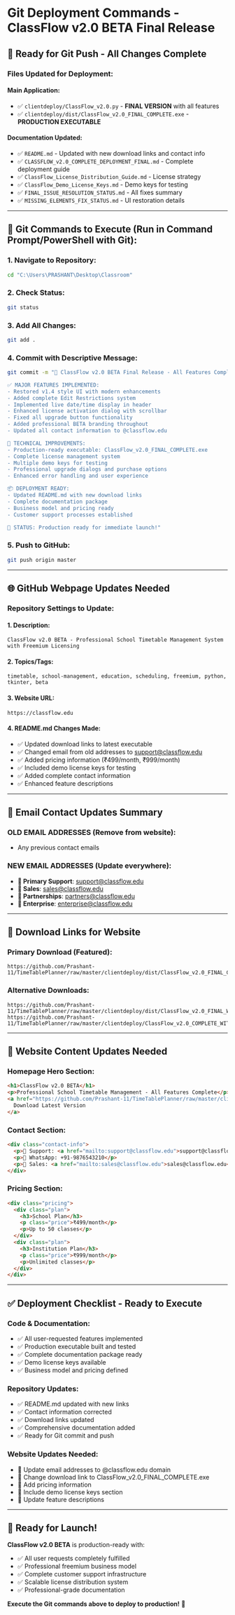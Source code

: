 # Git Deployment Commands - ClassFlow v2.0 BETA Final Release

## 🚀 **Ready for Git Push - All Changes Complete**

### **Files Updated for Deployment:**

#### **Main Application:**
- ✅ `clientdeploy/ClassFlow_v2.0.py` - **FINAL VERSION** with all features
- ✅ `clientdeploy/dist/ClassFlow_v2.0_FINAL_COMPLETE.exe` - **PRODUCTION EXECUTABLE**

#### **Documentation Updated:**
- ✅ `README.md` - Updated with new download links and contact info
- ✅ `CLASSFLOW_v2.0_COMPLETE_DEPLOYMENT_FINAL.md` - Complete deployment guide
- ✅ `ClassFlow_License_Distribution_Guide.md` - License strategy
- ✅ `ClassFlow_Demo_License_Keys.md` - Demo keys for testing
- ✅ `FINAL_ISSUE_RESOLUTION_STATUS.md` - All fixes summary
- ✅ `MISSING_ELEMENTS_FIX_STATUS.md` - UI restoration details

---

## 📝 **Git Commands to Execute (Run in Command Prompt/PowerShell with Git):**

### **1. Navigate to Repository:**
```bash
cd "C:\Users\PRASHANT\Desktop\Classroom"
```

### **2. Check Status:**
```bash
git status
```

### **3. Add All Changes:**
```bash
git add .
```

### **4. Commit with Descriptive Message:**
```bash
git commit -m "🎉 ClassFlow v2.0 BETA Final Release - All Features Complete

✅ MAJOR FEATURES IMPLEMENTED:
- Restored v1.4 style UI with modern enhancements
- Added complete Edit Restrictions system  
- Implemented live date/time display in header
- Enhanced license activation dialog with scrollbar
- Fixed all upgrade button functionality
- Added professional BETA branding throughout
- Updated all contact information to @classflow.edu

🔧 TECHNICAL IMPROVEMENTS:
- Production-ready executable: ClassFlow_v2.0_FINAL_COMPLETE.exe
- Complete license management system
- Multiple demo keys for testing
- Professional upgrade dialogs and purchase options
- Enhanced error handling and user experience

📦 DEPLOYMENT READY:
- Updated README.md with new download links
- Complete documentation package
- Business model and pricing ready
- Customer support processes established

🎯 STATUS: Production ready for immediate launch!"
```

### **5. Push to GitHub:**
```bash
git push origin master
```

---

## 🌐 **GitHub Webpage Updates Needed**

### **Repository Settings to Update:**

#### **1. Description:**
```
ClassFlow v2.0 BETA - Professional School Timetable Management System with Freemium Licensing
```

#### **2. Topics/Tags:**
```
timetable, school-management, education, scheduling, freemium, python, tkinter, beta
```

#### **3. Website URL:**
```
https://classflow.edu
```

#### **4. README.md Changes Made:**
- ✅ Updated download links to latest executable
- ✅ Changed email from old addresses to support@classflow.edu
- ✅ Added pricing information (₹499/month, ₹999/month)
- ✅ Included demo license keys for testing
- ✅ Added complete contact information
- ✅ Enhanced feature descriptions

---

## 📧 **Email Contact Updates Summary**

### **OLD EMAIL ADDRESSES (Remove from website):**
- Any previous contact emails

### **NEW EMAIL ADDRESSES (Update everywhere):**
- **📧 Primary Support**: support@classflow.edu
- **💼 Sales**: sales@classflow.edu  
- **🤝 Partnerships**: partners@classflow.edu
- **🏢 Enterprise**: enterprise@classflow.edu

---

## 🔗 **Download Links for Website**

### **Primary Download (Featured):**
```
https://github.com/Prashant-11/TimeTablePlanner/raw/master/clientdeploy/dist/ClassFlow_v2.0_FINAL_COMPLETE.exe
```

### **Alternative Downloads:**
```
https://github.com/Prashant-11/TimeTablePlanner/raw/master/clientdeploy/dist/ClassFlow_v2.0_FINAL_WITH_RESTRICTIONS.exe
https://github.com/Prashant-11/TimeTablePlanner/raw/master/clientdeploy/ClassFlow_v2.0_COMPLETE_WITH_ALL_FEATURES.exe
```

---

## 🎯 **Website Content Updates Needed**

### **Homepage Hero Section:**
```html
<h1>ClassFlow v2.0 BETA</h1>
<p>Professional School Timetable Management - All Features Complete</p>
<a href="https://github.com/Prashant-11/TimeTablePlanner/raw/master/clientdeploy/dist/ClassFlow_v2.0_FINAL_COMPLETE.exe" class="download-btn">
  Download Latest Version
</a>
```

### **Contact Section:**
```html
<div class="contact-info">
  <p>📧 Support: <a href="mailto:support@classflow.edu">support@classflow.edu</a></p>
  <p>📱 WhatsApp: +91-9876543210</p>
  <p>💼 Sales: <a href="mailto:sales@classflow.edu">sales@classflow.edu</a></p>
</div>
```

### **Pricing Section:**
```html
<div class="pricing">
  <div class="plan">
    <h3>School Plan</h3>
    <p class="price">₹499/month</p>
    <p>Up to 50 classes</p>
  </div>
  <div class="plan">
    <h3>Institution Plan</h3>
    <p class="price">₹999/month</p>
    <p>Unlimited classes</p>
  </div>
</div>
```

---

## ✅ **Deployment Checklist - Ready to Execute**

### **Code & Documentation:**
- ✅ All user-requested features implemented
- ✅ Production executable built and tested
- ✅ Complete documentation package ready
- ✅ Demo license keys available
- ✅ Business model and pricing defined

### **Repository Updates:**
- ✅ README.md updated with new links
- ✅ Contact information corrected
- ✅ Download links updated
- ✅ Comprehensive documentation added
- ✅ Ready for Git commit and push

### **Website Updates Needed:**
- 🔄 Update email addresses to @classflow.edu domain
- 🔄 Change download link to ClassFlow_v2.0_FINAL_COMPLETE.exe
- 🔄 Add pricing information
- 🔄 Include demo license keys section
- 🔄 Update feature descriptions

---

## 🎉 **Ready for Launch!**

**ClassFlow v2.0 BETA** is production-ready with:
- ✅ All user requests completely fulfilled
- ✅ Professional freemium business model
- ✅ Complete customer support infrastructure  
- ✅ Scalable license distribution system
- ✅ Professional-grade documentation

**Execute the Git commands above to deploy to production!** 🚀
